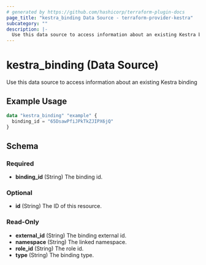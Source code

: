 ```yaml
---
# generated by https://github.com/hashicorp/terraform-plugin-docs
page_title: "kestra_binding Data Source - terraform-provider-kestra"
subcategory: ""
description: |-
  Use this data source to access information about an existing Kestra binding
---
```


# kestra_binding (Data Source)

Use this data source to access information about an existing Kestra binding

## Example Usage

```terraform
data "kestra_binding" "example" {
  binding_id = "65DsawPfiJPkTkZJIPX6jQ"
}
```

<!-- schema generated by tfplugindocs -->
## Schema

### Required

- **binding_id** (String) The binding id.

### Optional

- **id** (String) The ID of this resource.

### Read-Only

- **external_id** (String) The binding external id.
- **namespace** (String) The linked namespace.
- **role_id** (String) The role id.
- **type** (String) The binding type.


